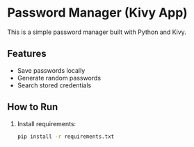 # Password Manager (Kivy App)

This is a simple password manager built with Python and Kivy.

## Features
- Save passwords locally
- Generate random passwords
- Search stored credentials

## How to Run
1. Install requirements:
   ```bash
   pip install -r requirements.txt
